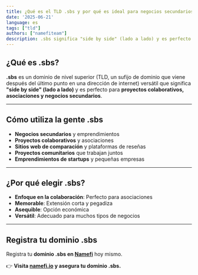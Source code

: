 ```yaml
---
title: ¿Qué es el TLD .sbs y por qué es ideal para negocios secundarios?
date: '2025-06-21'
language: es
tags: ["tld"]
authors: ["namefiteam"]
description: .sbs significa "side by side" (lado a lado) y es perfecto para proyectos colaborativos, asociaciones y negocios secundarios.
---
```



## **¿Qué es .sbs?**

**.sbs** es un dominio de nivel superior (TLD, un sufijo de dominio que viene después del último punto en una dirección de internet) versátil que significa **"side by side" (lado a lado)** y es perfecto para **proyectos colaborativos, asociaciones y negocios secundarios**.

---

## **Cómo utiliza la gente .sbs**

* **Negocios secundarios** y emprendimientos
* **Proyectos colaborativos** y asociaciones
* **Sitios web de comparación** y plataformas de reseñas
* **Proyectos comunitarios** que trabajan juntos
* **Emprendimientos de startups** y pequeñas empresas

---

## **¿Por qué elegir .sbs?**

* **Enfoque en la colaboración**: Perfecto para asociaciones
* **Memorable**: Extensión corta y pegadiza
* **Asequible**: Opción económica
* **Versátil**: Adecuado para muchos tipos de negocios

---

## **Registra tu dominio .sbs**

Registra tu **dominio .sbs en [Namefi](https://namefi.io)** hoy mismo.

👉 **Visita [namefi.io](https://namefi.io) y asegura tu dominio .sbs.**